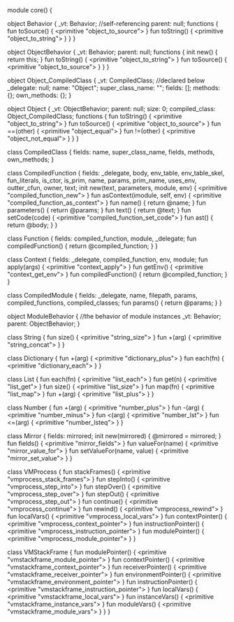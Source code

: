 module core() {

  object Behavior {
    _vt: Behavior; //self-referencing
    parent: null;
    functions {
      fun toSource() {
          <primitive "object_to_source">
      }
      fun toString() {
          <primitive "object_to_string">
      }
    }
  }

  object ObjectBehavior {
    _vt: Behavior;
    parent: null;
    functions {
      init new() {
        return this;
      }
      fun toString() {
          <primitive "object_to_string">
      }
      fun toSource() {
          <primitive "object_to_source">
      }
    }
  }

  object Object_CompiledClass {
    _vt: CompiledClass; //declared below
    _delegate: null;
    name: "Object";
    super_class_name: "";
    fields: [];
    methods: {};
    own_methods: {};
  }

  object Object {
    _vt: ObjectBehavior;
    parent: null;
    size: 0;
    compiled_class: Object_CompiledClass;
    functions {
      fun toString() {
          <primitive "object_to_string">
      }
      fun toSource() {
          <primitive "object_to_source">
      }
      fun ==(other) {
          <primitive "object_equal">
      }
      fun !=(other) {
          <primitive "object_not_equal">
      }
    }
  }

  class CompiledClass {
    fields: name, super_class_name, fields, methods, own_methods;
  }

  class CompiledFunction {
    fields: _delegate, body, env_table, env_table_skel, fun_literals, is_ctor,
            is_prim, name, params, prim_name, uses_env, outter_cfun, owner,
            text;
    init new(text, parameters, module, env) {
      <primitive "compiled_function_new">
    }
    fun asContext(imodule, self, env) {
      <primitive "compiled_function_as_context">
    }
    fun name() {
      return @name;
    }
    fun parameters() {
      return @params;
    }
    fun text() {
      return @text;
    }
    fun setCode(code) {
      <primitive "compiled_function_set_code">
    }
    fun ast() {
      return @body;
    }
  }

  class Function {
    fields: compiled_function, module, _delegate;
    fun compiledFunction() {
      return @compiled_function;
    }
  }

  class Context {
    fields: _delegate, compiled_function, env, module;
    fun apply(args) {
      <primitive "context_apply">
    }
    fun getEnv() {
      <primitive "context_get_env">
    }
    fun compiledFunction() {
      return @compiled_function;
    }
  }

  class CompiledModule {
    fields: _delegate, name, filepath, params, compiled_functions, compiled_classes;
    fun params() {
      return @params;
    }
  }

  object ModuleBehavior { //the behavior of module instances
    _vt: Behavior;
    parent: ObjectBehavior;
  }

  class String {
    fun size() {
      <primitive "string_size">
    }
    fun +(arg) {
      <primitive "string_concat">
    }
  }

  class Dictionary {
    fun +(arg) {
      <primitive "dictionary_plus">
    }
    fun each(fn) {
      <primitive "dictionary_each">
    }
  }

  class List {
    fun each(fn) {
      <primitive "list_each">
    }
    fun get(n) {
      <primitive "list_get">
    }
    fun size() {
      <primitive "list_size">
    }
    fun map(fn) {
      <primitive "list_map">
    }
    fun +(arg) {
      <primitive "list_plus">
    }
  }

  class Number {
    fun +(arg) {
      <primitive "number_plus">
    }
    fun -(arg) {
      <primitive "number_minus">
    }
    fun <(arg) {
      <primitive "number_lst">
    }
    fun <=(arg) {
      <primitive "number_lsteq">
    }
  }

  class Mirror {
    fields: mirrored;
    init new(mirrored) {
      @mirrored = mirrored;
    }
    fun fields() {
      <primitive "mirror_fields">
    }
    fun valueFor(name) {
      <primitive "mirror_value_for">
    }
    fun setValueFor(name, value) {
      <primitive "mirror_set_value">
    }
  }

  class VMProcess {
    fun stackFrames() {
      <primitive "vmprocess_stack_frames">
    }
    fun stepInto() {
      <primitive "vmprocess_step_into">
    }
    fun stepOver() {
      <primitive "vmprocess_step_over">
    }
    fun stepOut() {
      <primitive "vmprocess_step_out">
    }
    fun continue() {
      <primitive "vmprocess_continue">
    }
    fun rewind() {
      <primitive "vmprocess_rewind">
    }
    fun localVars() {
      <primitive "vmprocess_local_vars">
    }
    fun contextPointer() {
      <primitive "vmprocess_context_pointer">
    }
    fun instructionPointer() {
      <primitive "vmprocess_instruction_pointer">
    }
    fun modulePointer() {
      <primitive "vmprocess_module_pointer">
    }
  }

  class VMStackFrame {
    fun modulePointer() {
      <primitive "vmstackframe_module_pointer">
    }
    fun contextPointer() {
      <primitive "vmstackframe_context_pointer">
    }
    fun receiverPointer() {
      <primitive "vmstackframe_receiver_pointer">
    }
    fun environmentPointer() {
      <primitive "vmstackframe_environment_pointer">
    }
    fun instructionPointer() {
      <primitive "vmstackframe_instruction_pointer">
    }
    fun localVars() {
      <primitive "vmstackframe_local_vars">
    }
    fun instanceVars() {
      <primitive "vmstackframe_instance_vars">
    }
    fun moduleVars() {
      <primitive "vmstackframe_module_vars">
    }
  }
}
